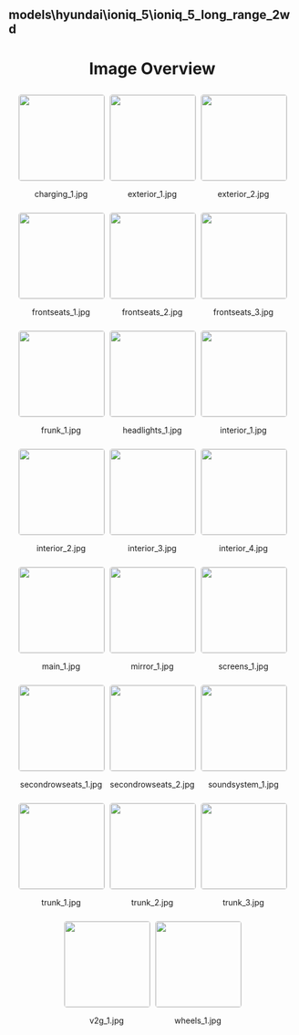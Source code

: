 ## models\hyundai\ioniq_5\ioniq_5_long_range_2wd

<style>
    .image-gallery {
        display: flex;
        flex-wrap: wrap;
        gap: 10px;
        justify-content: center;
        padding: 10px;
    }
    .image-gallery img {
        width: 150px;
        height: auto;
        border: 1px solid #ddd;
        border-radius: 5px;
    }
    .image-gallery div {
        flex: 1 1 calc(33.333% - 20px); /* Three images per row on large screens */
        max-width: 150px;
        text-align: center;
    }
    @media (max-width: 768px) {
        .image-gallery div {
            flex: 1 1 calc(50% - 20px); /* Two images per row on medium screens */
        }
    }
    @media (max-width: 480px) {
        .image-gallery div {
            flex: 1 1 100%; /* One image per row on small screens */
        }
    }
</style>
<h1 style ="text-align: center;"> Image Overview </h1> <div class="image-gallery">
<div>
<img src="https://media.evkx.net/multimedia/models/hyundai/ioniq_5/ioniq_5_long_range_2wd/charging_1_st.jpg">
<p>charging_1.jpg</p>
</div>
<div>
<img src="https://media.evkx.net/multimedia/models/hyundai/ioniq_5/ioniq_5_long_range_2wd/exterior_1_st.jpg">
<p>exterior_1.jpg</p>
</div>
<div>
<img src="https://media.evkx.net/multimedia/models/hyundai/ioniq_5/ioniq_5_long_range_2wd/exterior_2_st.jpg">
<p>exterior_2.jpg</p>
</div>
<div>
<img src="https://media.evkx.net/multimedia/models/hyundai/ioniq_5/ioniq_5_long_range_2wd/frontseats_1_st.jpg">
<p>frontseats_1.jpg</p>
</div>
<div>
<img src="https://media.evkx.net/multimedia/models/hyundai/ioniq_5/ioniq_5_long_range_2wd/frontseats_2_st.jpg">
<p>frontseats_2.jpg</p>
</div>
<div>
<img src="https://media.evkx.net/multimedia/models/hyundai/ioniq_5/ioniq_5_long_range_2wd/frontseats_3_st.jpg">
<p>frontseats_3.jpg</p>
</div>
<div>
<img src="https://media.evkx.net/multimedia/models/hyundai/ioniq_5/ioniq_5_long_range_2wd/frunk_1_st.jpg">
<p>frunk_1.jpg</p>
</div>
<div>
<img src="https://media.evkx.net/multimedia/models/hyundai/ioniq_5/ioniq_5_long_range_2wd/headlights_1_st.jpg">
<p>headlights_1.jpg</p>
</div>
<div>
<img src="https://media.evkx.net/multimedia/models/hyundai/ioniq_5/ioniq_5_long_range_2wd/interior_1_st.jpg">
<p>interior_1.jpg</p>
</div>
<div>
<img src="https://media.evkx.net/multimedia/models/hyundai/ioniq_5/ioniq_5_long_range_2wd/interior_2_st.jpg">
<p>interior_2.jpg</p>
</div>
<div>
<img src="https://media.evkx.net/multimedia/models/hyundai/ioniq_5/ioniq_5_long_range_2wd/interior_3_st.jpg">
<p>interior_3.jpg</p>
</div>
<div>
<img src="https://media.evkx.net/multimedia/models/hyundai/ioniq_5/ioniq_5_long_range_2wd/interior_4_st.jpg">
<p>interior_4.jpg</p>
</div>
<div>
<img src="https://media.evkx.net/multimedia/models/hyundai/ioniq_5/ioniq_5_long_range_2wd/main_1_st.jpg">
<p>main_1.jpg</p>
</div>
<div>
<img src="https://media.evkx.net/multimedia/models/hyundai/ioniq_5/ioniq_5_long_range_2wd/mirror_1_st.jpg">
<p>mirror_1.jpg</p>
</div>
<div>
<img src="https://media.evkx.net/multimedia/models/hyundai/ioniq_5/ioniq_5_long_range_2wd/screens_1_st.jpg">
<p>screens_1.jpg</p>
</div>
<div>
<img src="https://media.evkx.net/multimedia/models/hyundai/ioniq_5/ioniq_5_long_range_2wd/secondrowseats_1_st.jpg">
<p>secondrowseats_1.jpg</p>
</div>
<div>
<img src="https://media.evkx.net/multimedia/models/hyundai/ioniq_5/ioniq_5_long_range_2wd/secondrowseats_2_st.jpg">
<p>secondrowseats_2.jpg</p>
</div>
<div>
<img src="https://media.evkx.net/multimedia/models/hyundai/ioniq_5/ioniq_5_long_range_2wd/soundsystem_1_st.jpg">
<p>soundsystem_1.jpg</p>
</div>
<div>
<img src="https://media.evkx.net/multimedia/models/hyundai/ioniq_5/ioniq_5_long_range_2wd/trunk_1_st.jpg">
<p>trunk_1.jpg</p>
</div>
<div>
<img src="https://media.evkx.net/multimedia/models/hyundai/ioniq_5/ioniq_5_long_range_2wd/trunk_2_st.jpg">
<p>trunk_2.jpg</p>
</div>
<div>
<img src="https://media.evkx.net/multimedia/models/hyundai/ioniq_5/ioniq_5_long_range_2wd/trunk_3_st.jpg">
<p>trunk_3.jpg</p>
</div>
<div>
<img src="https://media.evkx.net/multimedia/models/hyundai/ioniq_5/ioniq_5_long_range_2wd/v2g_1_st.jpg">
<p>v2g_1.jpg</p>
</div>
<div>
<img src="https://media.evkx.net/multimedia/models/hyundai/ioniq_5/ioniq_5_long_range_2wd/wheels_1_st.jpg">
<p>wheels_1.jpg</p>
</div>
</div>
